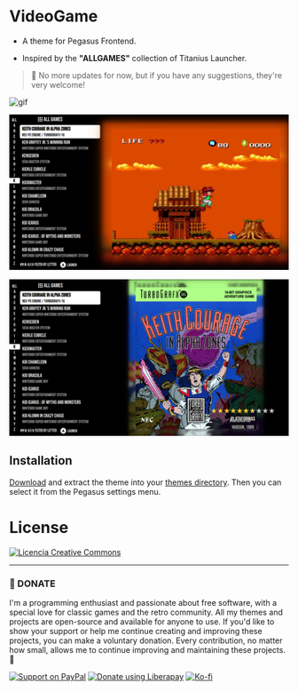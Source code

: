 # VideoGame

- A theme for Pegasus Frontend.

- Inspired by the **"ALLGAMES"** collection of Titanius Launcher.

> 📢 No more updates for now, but if you have any suggestions, they're very welcome!

![gif](https://github.com/ZagonAb/VideoGame/blob/e8dedb523f5e00ac3e3ff9a75fefaf19bdbc6838/.meta/screenshots/demo.gif)

![screen1](https://github.com/ZagonAb/VideoGame/blob/e8dedb523f5e00ac3e3ff9a75fefaf19bdbc6838/.meta/screenshots/screen.png)

![screen2](https://github.com/ZagonAb/VideoGame/blob/e8dedb523f5e00ac3e3ff9a75fefaf19bdbc6838/.meta/screenshots/screen1.png)

## Installation

[Download](https://github.com/ZagonAb/VideoGame/archive/refs/heads/main.zip) and extract the theme into your [themes directory](http://pegasus-frontend.org/docs/user-guide/installing-themes). Then you can select it from the Pegasus settings menu.

# License
<a rel="license" href="http://creativecommons.org/licenses/by-nc-sa/4.0/"><img alt="Licencia Creative Commons" style="border-width:0" src="https://i.creativecommons.org/l/by-nc-sa/4.0/88x31.png" /></a><br /><a rel="license" href="http://creativecommons.org/licenses/by-nc-sa/4.0/"></a>

----

### 💖 DONATE
I'm a programming enthusiast and passionate about free software, with a special love for classic games and the retro community. All my themes and projects are open-source and available for anyone to use. If you'd like to show your support or help me continue creating and improving these projects, you can make a voluntary donation. Every contribution, no matter how small, allows me to continue improving and maintaining these projects. 👾

[![Support on PayPal](https://img.shields.io/badge/PayPal-0070ba?style=for-the-badge)](https://paypal.me/ZagonAb)
[![Donate using Liberapay](https://liberapay.com/assets/widgets/donate.svg)](https://liberapay.com/Gonzalo/donate)
[![Ko-fi](https://img.shields.io/badge/Ko--fi-29abe0?style=for-the-badge&logo=ko-fi)](https://ko-fi.com/zagonab)
